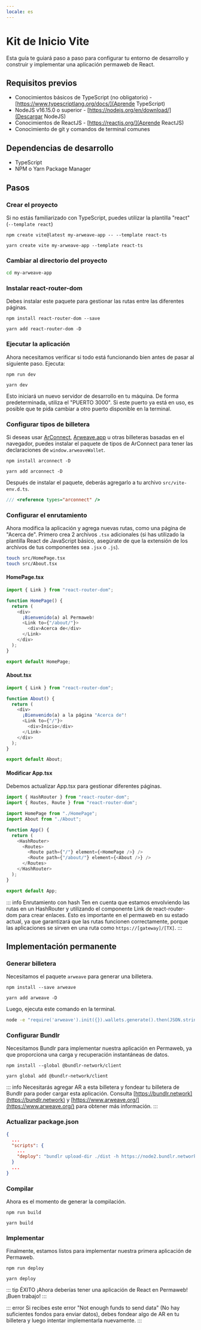 ```yaml
---
locale: es
---
```

# Kit de Inicio Vite

Esta guía te guiará paso a paso para configurar tu entorno de desarrollo y construir y implementar una aplicación permaweb de React.

## Requisitos previos

- Conocimientos básicos de TypeScript (no obligatorio) - [https://www.typescriptlang.org/docs/](Aprende TypeScript)
- NodeJS v16.15.0 o superior - [https://nodejs.org/en/download/](Descargar NodeJS)
- Conocimientos de ReactJS - [https://reactjs.org/](Aprende ReactJS)
- Conocimiento de git y comandos de terminal comunes

## Dependencias de desarrollo

- TypeScript
- NPM o Yarn Package Manager

## Pasos

### Crear el proyecto

Si no estás familiarizado con TypeScript, puedes utilizar la plantilla "react" (`--template react`)

<CodeGroup>
  <CodeGroupItem title="NPM">
  
```console:no-line-numbers
npm create vite@latest my-arweave-app -- --template react-ts
```

  </CodeGroupItem>
  <CodeGroupItem title="YARN">
  
```console:no-line-numbers
yarn create vite my-arweave-app --template react-ts
```

  </CodeGroupItem>
</CodeGroup>

### Cambiar al directorio del proyecto

```sh
cd my-arweave-app
```

### Instalar react-router-dom

Debes instalar este paquete para gestionar las rutas entre las diferentes páginas.

<CodeGroup>
  <CodeGroupItem title="NPM">
  
```console:no-line-numbers
npm install react-router-dom --save
```

  </CodeGroupItem>
  <CodeGroupItem title="YARN">
  
```console:no-line-numbers
yarn add react-router-dom -D
```

  </CodeGroupItem>
</CodeGroup>

### Ejecutar la aplicación

Ahora necesitamos verificar si todo está funcionando bien antes de pasar al siguiente paso. Ejecuta:

<CodeGroup>
<CodeGroupItem title="NPM">

```console:no-line-numbers
npm run dev
```

  </CodeGroupItem>
  <CodeGroupItem title="YARN">
  
```console:no-line-numbers
yarn dev
```

  </CodeGroupItem>
</CodeGroup>

Esto iniciará un nuevo servidor de desarrollo en tu máquina. De forma predeterminada, utiliza el "PUERTO 3000". Si este puerto ya está en uso, es posible que te pida cambiar a otro puerto disponible en la terminal.

### Configurar tipos de billetera

Si deseas usar [ArConnect](https://arconnect.io), [Arweave.app](https://arweave.app) u otras billeteras basadas en el navegador, puedes instalar el paquete de tipos de ArConnect para tener las declaraciones de `window.arweaveWallet`.

<CodeGroup>
<CodeGroupItem title="NPM">

```console:no-line-numbers
npm install arconnect -D
```

  </CodeGroupItem>
  <CodeGroupItem title="YARN">
  
```console:no-line-numbers
yarn add arconnect -D
```

  </CodeGroupItem>
</CodeGroup>

Después de instalar el paquete, deberás agregarlo a tu archivo `src/vite-env.d.ts`.

```ts
/// <reference types="arconnect" />
```

### Configurar el enrutamiento

Ahora modifica la aplicación y agrega nuevas rutas, como una página de "Acerca de". Primero crea 2 archivos `.tsx` adicionales (si has utilizado la plantilla React de JavaScript básico, asegúrate de que la extensión de los archivos de tus componentes sea `.jsx` o `.js`).

```sh
touch src/HomePage.tsx
touch src/About.tsx
```

#### HomePage.tsx

```ts
import { Link } from "react-router-dom";

function HomePage() {
  return (
    <div>
      ¡Bienvenido(a) al Permaweb!
      <Link to={"/about/"}>
        <div>Acerca de</div>
      </Link>
    </div>
  );
}

export default HomePage;
```

#### About.tsx

```ts
import { Link } from "react-router-dom";

function About() {
  return (
    <div>
      ¡Bienvenido(a) a la página "Acerca de"!
      <Link to={"/"}>
        <div>Inicio</div>
      </Link>
    </div>
  );
}

export default About;
```

#### Modificar App.tsx

Debemos actualizar App.tsx para gestionar diferentes páginas.

```ts
import { HashRouter } from "react-router-dom";
import { Routes, Route } from "react-router-dom";

import HomePage from "./HomePage";
import About from "./About";

function App() {
  return (
    <HashRouter>
      <Routes>
        <Route path={"/"} element={<HomePage />} />
        <Route path={"/about/"} element={<About />} />
      </Routes>
    </HashRouter>
  );
}

export default App;
```

::: info Enrutamiento con hash
Ten en cuenta que estamos envolviendo las rutas en un HashRouter y utilizando el componente Link de react-router-dom para crear enlaces. Esto es importante en el permaweb en su estado actual, ya que garantizará que las rutas funcionen correctamente, porque las aplicaciones se sirven en una ruta como `https://[gateway]/[TX]`.
:::

## Implementación permanente

### Generar billetera

Necesitamos el paquete `arweave` para generar una billetera.

<CodeGroup>
<CodeGroupItem title="NPM">

```console:no-line-numbers
npm install --save arweave
```

  </CodeGroupItem>
  <CodeGroupItem title="YARN">
  
```console:no-line-numbers
yarn add arweave -D
```

  </CodeGroupItem>
</CodeGroup>

Luego, ejecuta este comando en la terminal.

```sh
node -e "require('arweave').init({}).wallets.generate().then(JSON.stringify).then(console.log.bind(console))" > wallet.json
```

### Configurar Bundlr

Necesitamos Bundlr para implementar nuestra aplicación en Permaweb, ya que proporciona una carga y recuperación instantáneas de datos.

<CodeGroup>
  <CodeGroupItem title="NPM">
  
```console:no-line-numbers
npm install --global @bundlr-network/client
```

  </CodeGroupItem>
  <CodeGroupItem title="YARN">
  
```console:no-line-numbers
yarn global add @bundlr-network/client
```

  </CodeGroupItem>
</CodeGroup>

::: info
Necesitarás agregar AR a esta billetera y fondear tu billetera de Bundlr para poder cargar esta aplicación. Consulta [https://bundlr.network](https://bundlr.network) y [https://www.arweave.org/](https://www.arweave.org/) para obtener más información.
:::

### Actualizar package.json

```json
{
  ...
  "scripts": {
    ...
    "deploy": "bundlr upload-dir ./dist -h https://node2.bundlr.network --wallet ./wallet.json -c arweave --index-file index.html --no-confirmation"
  }
  ...
}
```

### Compilar

Ahora es el momento de generar la compilación.

<CodeGroup>
  <CodeGroupItem title="NPM">
  
```console:no-line-numbers
npm run build
```

  </CodeGroupItem>
  <CodeGroupItem title="YARN">
  
```console:no-line-numbers
yarn build
```

  </CodeGroupItem>
</CodeGroup>

### Implementar

Finalmente, estamos listos para implementar nuestra primera aplicación de Permaweb.

<CodeGroup>
  <CodeGroupItem title="NPM">
  
```console:no-line-numbers
npm run deploy
```

  </CodeGroupItem>
  <CodeGroupItem title="YARN">
  
```console:no-line-numbers
yarn deploy
```

  </CodeGroupItem>
</CodeGroup>

::: tip ÉXITO
¡Ahora deberías tener una aplicación de React en Permaweb! ¡Buen trabajo!
:::

::: error
Si recibes este error "Not enough funds to send data" (No hay suficientes fondos para enviar datos), debes fondear algo de AR en tu billetera y luego intentar implementarla nuevamente.
:::